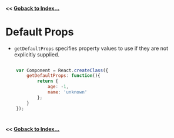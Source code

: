 #### **<<** [Goback to Index...](../README.md)
# Default Props
- `getDefaultProps` specifies property values to use if they are not explicitly supplied.

```js

    var Component = React.createClass({
        getDefaultProps: function(){
            return {
                age: -1,
                name: 'unknown'
            };
        }
    });
```
#
#### **<<** [Goback to Index...](../README.md)